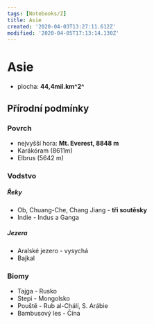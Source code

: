 ```yaml
---
tags: [Notebooks/Z]
title: Asie
created: '2020-04-03T13:27:11.612Z'
modified: '2020-04-05T17:13:14.130Z'
---
```


# Asie 
* plocha: __44,4mil.km^2^__

## Přírodní podmínky
### Povrch
* nejvyšší hora: __Mt. Everest, 8848 m__
* Karákóram (8611m)
* Elbrus (5642 m)

### Vodstvo
##### Řeky
* Ob, Chuang-Che, Chang Jiang - __tři soutěsky__
* Indie - Indus a Ganga
##### Jezera
* Aralské jezero - vysychá
* Bajkal
### Biomy
* Tajga - Rusko
* Stepi - Mongolsko
* Pouště - Rub al-Chálí, S. Arábie
* Bambusový les - Čína

